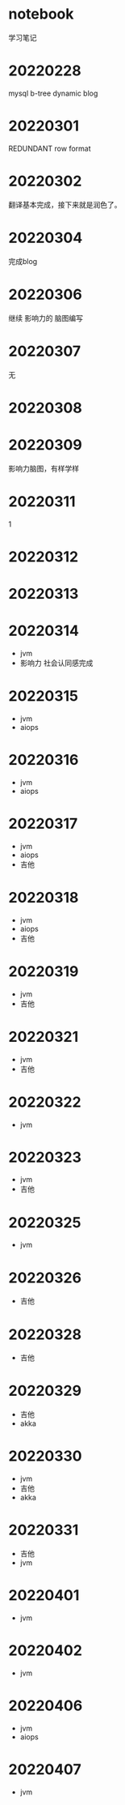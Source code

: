 # notebook
学习笔记

# 20220228
mysql b-tree dynamic blog 

# 20220301 
REDUNDANT row format

# 20220302
翻译基本完成，接下来就是润色了。

# 20220304
完成blog

# 20220306
继续 影响力的 脑图编写

# 20220307
无

# 20220308

# 20220309
影响力脑图，有样学样

# 20220311
1
# 20220312

# 20220313

# 20220314
- jvm 
- 影响力 社会认同感完成

# 20220315
- jvm
- aiops

# 20220316
- jvm
- aiops

# 20220317
- jvm
- aiops
- 吉他

# 20220318
- jvm
- aiops
- 吉他

# 20220319
- jvm
- 吉他

# 20220321 
- jvm
- 吉他

# 20220322 
- jvm 

# 20220323
- jvm 
- 吉他

# 20220325 
- jvm

# 20220326
- 吉他

# 20220328
- 吉他

# 20220329
- 吉他
- akka

# 20220330
- jvm
- 吉他
- akka

# 20220331
- 吉他
- jvm

# 20220401
- jvm

# 20220402 
- jvm

# 20220406
- jvm
- aiops

# 20220407 
- jvm
